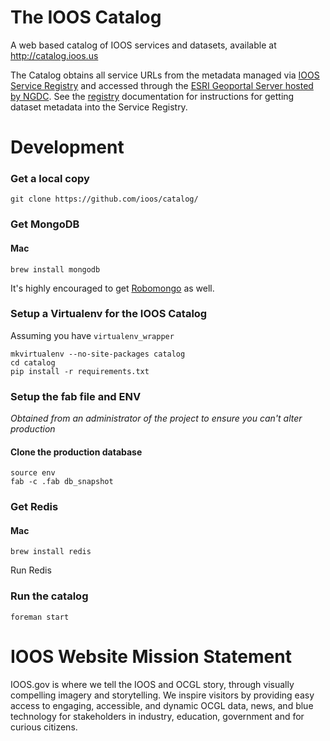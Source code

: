 The IOOS Catalog
=======

A web based catalog of IOOS services and datasets, available at http://catalog.ioos.us

The Catalog obtains all service URLs from the metadata managed via [IOOS Service Registry](http://github.com/ioos/registry) and accessed through the [ESRI Geoportal Server hosted by NGDC](http://www.ngdc.noaa.gov/geoportal/).  See the [registry](http://github.com/ioos/registry) documentation for instructions for getting dataset metadata into the Service Registry.

Development
===

### Get a local copy

```
git clone https://github.com/ioos/catalog/
```

### Get MongoDB

#### Mac

```
brew install mongodb
```

It's highly encouraged to get [Robomongo](http://robomongo.org/download.html) as well.

### Setup a Virtualenv for the IOOS Catalog

Assuming you have `virtualenv_wrapper`

```
mkvirtualenv --no-site-packages catalog
cd catalog
pip install -r requirements.txt
```

### Setup the fab file and ENV

_Obtained from an administrator of the project to ensure you can't alter production_

#### Clone the production database

```
source env
fab -c .fab db_snapshot
```
### Get Redis

#### Mac

```
brew install redis
```

Run Redis

### Run the catalog

```
foreman start
```

# IOOS Website Mission Statement

IOOS.gov is where we tell the IOOS and OCGL story, through visually compelling
imagery and storytelling. We inspire visitors by providing easy access to
engaging, accessible, and dynamic OCGL data, news, and blue technology for
stakeholders in industry, education, government and for curious citizens.

